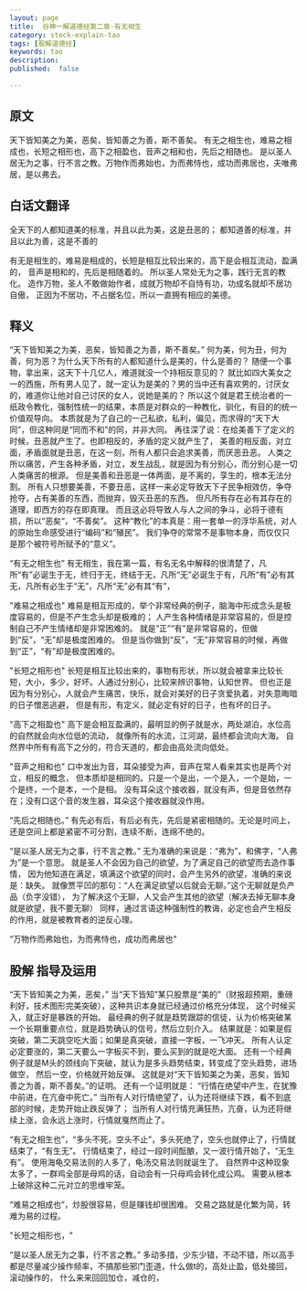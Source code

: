 ```yaml
---
layout: page
title:  谷神一解道德经第二章-有无相生
category: stock-explain-tao
tags: [股解道德经]
keywords: tao
description:
published:  false

---
```


## 原文
天下皆知美之为美，恶矣，皆知善之为善，斯不善矣。
有无之相生也，难易之相成也，长短之相形也，高下之相盈也，音声之相和也，先后之相随也。
是以圣人居无为之事，行不言之教。万物作而弗始也，为而弗恃也，成功而弗居也，夫唯弗居，是以弗去。

## 白话文翻译
全天下的人都知道美的标准，并且以此为美，这是丑恶的；
都知道善的标准，并且以此为善，这是不善的

有无是相生的，难易是相成的，长短是相互比较出来的，高下是会相互流动，盈满的，
音声是相和的，先后是相随着的。
所以圣人常处无为之事，践行无言的教化。
造作万物，圣人不敢做始作者，成就万物却不自恃有功，功成名就却不居功自傲，
正因为不居功，不占据名位，所以一直拥有相应的美德。

## 释义
“天下皆知美之为美，恶矣，皆知善之为善，斯不善矣。”
何为美，何为丑，何为善，何为恶？为什么天下所有的人都知道什么是美的，什么是善的？
随便一个事物，拿出来，这天下十几亿人，难道就没一个持相反意见的？
就比如四大美女之一的西施，所有男人见了，就一定认为是美的？男的当中还有喜欢男的，讨厌女的，难道你让他对自己讨厌的女人，说她是美的？
所以这个就是君王统治者的一纸政令教化，强制性统一的结果，本质是对群众的一种教化，驯化，有目的的统一价值观导向。
本质就是为了自己的一己私欲，私利，偏见，而求得的“天下大同”，但这种同是“同而不和”的同，并非大同。
再往深了说：在给美善下了定义的时候，丑恶就产生了。也即相反的，矛盾的定义就产生了，
美善的相反面，对立面，矛盾面就是丑恶，在这一刻，所有人都只会追求美善，而厌恶丑恶。
人类之所以痛苦，产生各种矛盾，对立，发生战乱，就是因为有分别心，而分别心是一切人类痛苦的根源。
但是美善和丑恶是一体两面，是不离的，孪生的，根本无法分割。
所有人只想要美善，不要丑恶，这样一来必定导致天下子民争相效仿，争夺抢夺，占有美善的东西，而抛弃，毁灭丑恶的东西。
但凡所有存在必有其存在的道理，即西方的存在即真理。
而且这必将导致人与人之间的争斗，必将于德有损，所以“恶矣“，“不善矣”。
这种“教化”的本真是：用一套单一的浮华系统，对人的原始生命感受进行“编码”和“殖民”。
我们争夺的常常不是事物本身，而仅仅只是那个被符号所赋予的“意义”。

“有无之相生也”
有无相生，我在第一篇，有名无名中解释的很清楚了，凡所“有”必诞生于无，终归于无，终结于无，凡所“无”必诞生于有，凡所“有”必有其无，凡所有必生于“无”，凡所“无”必有其“有”，

"难易之相成也"
难易是相互形成的，举个非常经典的例子，脑海中形成念头是极度容易的，但是不产生念头却是极难的；
人产生各种情绪是非常容易的，但是控制自己不产生情绪却是非常困难的。
就是“正”“有”是非常容易的，但做到“反”，“无”却是极度困难的。
但是当你做到“反”，“无”非常容易的时候，再做到“正”，“有”却是极度困难的。

"长短之相形也"
长短是相互比较出来的，事物有形状，所以就会被拿来比较长短，大小，多少，好坏。人通过分别心，比较来辨识事物，认知世界。
但也正是因为有分别心，人就会产生痛苦，快乐，就会对美好的日子贪爱执着，对失意晦暗的日子憎恶逃避，
但是有形，有定义，就必定有好的日子，也有坏的日子。

"高下之相盈也"
高下是会相互盈满的，最明显的例子就是水，两处湖泊，水位高的自然就会向水位低的流动，
就像所有的水流，江河湖，最终都会流向大海。
自然界中所有有高下之分的，符合天道的，都会由高处流向低处。

"音声之相和也"
口中发出为音，耳朵接受为声，音声在常人看来其实也是两个对立，相反的概念，
但本质却是相同的。只是一个是出，一个是入，一个是始，一个是终，一个是本，一个是相。
没有耳朵这个接收器，就没有声，但是音依然存在；没有口这个音的发生器，耳朵这个接收器就没作用。

“先后之相随也。”
有先必有后，有后必有先，先后是紧密相随的。无论是时间上，还是空间上都是紧密不可分割，连续不断，连绵不绝的。

“是以圣人居无为之事，行不言之教。”
无为准确的来说是：“弗为”，和佛字，“人弗为”是一个意思。
就是圣人不会因为自己的欲望，为了满足自己的欲望而去造作事情，
因为他知道在满足，填满这个欲望的同时，会产生另外的欲望，准确的来说是：缺失。
就像贾平凹的那句：“人在满足欲望以后就会无聊。”这个无聊就是负产品（负字没错），
为了解决这个无聊，人又会产生其他的欲望（解决去掉无聊本身就是欲望，我不要无聊）
同样，通过言语这种强制性的教诲，必定也会产生相反的作用，就是被教育者的逆反心理。

“万物作而弗始也，为而弗恃也，成功而弗居也”


## 股解 指导及运用
“天下皆知美之为美，恶矣，”
当“天下皆知”某只股票是“美的”（财报超预期，重磅利好，技术图形完美突破），这种共识本身就已经通过价格充分体现，
这个时候买入，就正好是暴跌的开始。
最经典的例子就是趋势跟踪的信徒，认为价格突破某一个长期重要点位，就是趋势确认的信号，然后立刻介入。
结果就是：如果是假突破，第二天跳空吃大面；如果是真突破，直接一字板，一飞冲天。
所有人认定必定要涨的，第二天要么一字板买不到，要么买到的就是吃大面。
还有一个经典例子就是M头的颈线向下突破，就认为是多头趋势结束，转变成了空头趋势，进场做空，
然后一空，价格就开始反弹。
这就是对“天下皆知美之为美，恶矣，皆知善之为善，斯不善矣。”的证明。
还有一个证明就是： “行情在绝望中产生，在犹豫中前进，在亢奋中死亡。”
当所有人对行情绝望了，认为还将继续下跌，看不到底部的时候，走势开始止跌反弹了；
当所有人对行情充满狂热，亢奋，认为还将继续上涨，会永远上涨时，行情就戛然而止了。


“有无之相生也”，“多头不死，空头不止”，多头死绝了，空头也就停止了，行情就结束了，“有生无”。
行情结束了，经过一段时间酝酿，又一波行情开始了，“无生有”。
使用海龟交易法则的人多了，龟汤交易法则就诞生了。
自然界中这种现象太多了，一群鸡全部是母鸡的话，自动会有一只母鸡会转化成公鸡。
需要从根本上破除这种二元对立的思维牢笼。

“难易之相成也”，炒股很容易，但是赚钱却很困难。
交易之路就是化繁为简，转难为易的过程。

"长短之相形也，"

“是以圣人居无为之事，行不言之教。”
多动多措，少东少错，不动不错，所以高手都是尽量减少操作频率，不搞那些邪门歪道，什么做t的，高处止盈，低处接回，滚动操作的，
什么来来回回加仓，减仓的，











